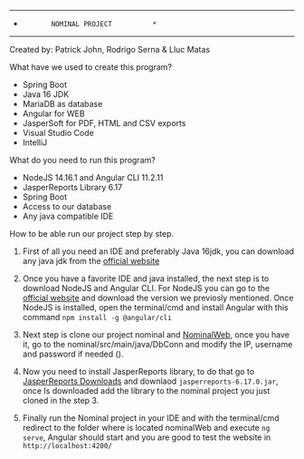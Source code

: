 ***************************************
*            NOMINAL PROJECT          *
***************************************
Created by: Patrick John, Rodrigo Serna & Lluc Matas

What have we used to create this program?

- Spring Boot
- Java 16 JDK
- MariaDB as database
- Angular for WEB
- JasperSoft for PDF, HTML and CSV exports
- Visual Studio Code
- IntelliJ

What do you need to run this program?

- NodeJS 14.16.1 and Angular CLI 11.2.11
- JasperReports Library 6.17
- Spring Boot
- Access to our database
- Any java compatible IDE

How to be able run our project step by step.

1. First of all you need an IDE and preferably Java 16jdk, you can download any java jdk from the [official website](https://www.oracle.com/es/java/technologies/javase-downloads.html)

2. Once you have a favorite IDE and java installed, the next step is to download NodeJS and Angular CLI. For NodeJS you can go to the [official website](https://nodejs.org/es/download/) and download the version we previosly mentioned. Once NodeJS is installed, open the terminal/cmd and install Angular with this command ``` npm install -g @angular/cli ```

3. Next step is clone our project nominal and [NominalWeb](https://github.com/LMatass/nominalWeb), once you have it, go to the nominal/src/main/java/DbConn and modify the IP, username and password if needed ().

4. Now you need to install JasperReports library, to do that go to [JasperReports Downloads](https://community.jaspersoft.com/community-download) and downlaod ```jasperreports-6.17.0.jar```, once Is downloaded add the library to the nominal project you just cloned in the step 3.

5. Finally run the Nominal project in your IDE and with the terminal/cmd redirect to the folder where is located nominalWeb and execute ```ng serve```, Angular should start and you are good to test the website in ```http://localhost:4200/```
